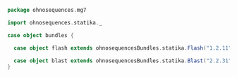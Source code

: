 
```scala
package ohnosequences.mg7

import ohnosequences.statika._

case object bundles {

  case object flash extends ohnosequencesBundles.statika.Flash("1.2.11")

  case object blast extends ohnosequencesBundles.statika.Blast("2.2.31")
}

```




[main/scala/mg7/bundles.scala]: bundles.scala.md
[main/scala/mg7/configs.scala]: configs.scala.md
[main/scala/mg7/csv.scala]: csv.scala.md
[main/scala/mg7/data.scala]: data.scala.md
[main/scala/mg7/defaults.scala]: defaults.scala.md
[main/scala/mg7/loquats/1.flash.scala]: loquats/1.flash.scala.md
[main/scala/mg7/loquats/2.split.scala]: loquats/2.split.scala.md
[main/scala/mg7/loquats/3.blast.scala]: loquats/3.blast.scala.md
[main/scala/mg7/loquats/4.assign.scala]: loquats/4.assign.scala.md
[main/scala/mg7/loquats/5.merge.scala]: loquats/5.merge.scala.md
[main/scala/mg7/loquats/6.count.scala]: loquats/6.count.scala.md
[main/scala/mg7/package.scala]: package.scala.md
[main/scala/mg7/parameters.scala]: parameters.scala.md
[main/scala/mg7/pipeline.scala]: pipeline.scala.md
[main/scala/mg7/referenceDB.scala]: referenceDB.scala.md
[test/scala/mg7/counts.scala]: ../../../test/scala/mg7/counts.scala.md
[test/scala/mg7/fqnames.scala]: ../../../test/scala/mg7/fqnames.scala.md
[test/scala/mg7/mock/illumina.scala]: ../../../test/scala/mg7/mock/illumina.scala.md
[test/scala/mg7/mock/pacbio.scala]: ../../../test/scala/mg7/mock/pacbio.scala.md
[test/scala/mg7/PRJEB6592/PRJEB6592.scala]: ../../../test/scala/mg7/PRJEB6592/PRJEB6592.scala.md
[test/scala/mg7/referenceDBs.scala]: ../../../test/scala/mg7/referenceDBs.scala.md
[test/scala/mg7/taxonomy.scala]: ../../../test/scala/mg7/taxonomy.scala.md
[test/scala/mg7/testData.scala]: ../../../test/scala/mg7/testData.scala.md
[test/scala/mg7/testDefaults.scala]: ../../../test/scala/mg7/testDefaults.scala.md